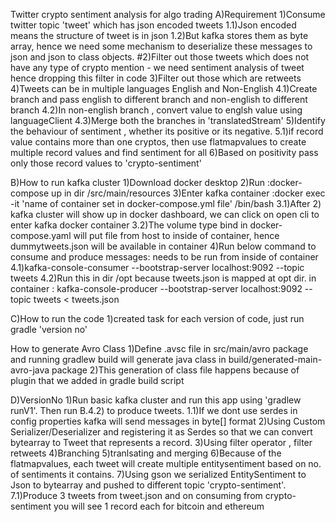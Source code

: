 Twitter crypto sentiment analysis for algo trading
A)Requirement
1)Consume twitter topic 'tweet' which has json encoded tweets
	1.1)Json encoded means the structure of tweet is in json
	1.2)But kafka stores them as byte array, hence we need some mechanism to deserialize these messages to json and json to class objects.
#2)Filter out those tweets which does not have any type of crypto mention - we need sentiment analysis of tweet hence dropping this filter in code
3)Filter out those which are retweets
4)Tweets can be in multiple languages English and Non-English
	4.1)Create branch and pass english to different branch and non-english to different branch
	4.2)In non-english branch , convert value to englsh value using languageClient
	4.3)Merge both the branches in 'translatedStream'
5)Identify the behaviour of  sentiment  , whether its positive or its negative.
	5.1)if record value contains more than one cryptos, then use flatmapvalues to create multiple record values and find sentiment for all
6)Based on positivity pass only those record values to 'crypto-sentiment'

B)How to run kafka cluster
1)Download docker desktop
2)Run :docker-compose up in dir /src/main/resources
3)Enter kafka container :docker exec -it 'name of container set in docker-compose.yml file' /bin/bash
	3.1)After 2) kafka cluster will show up in docker dashboard, we can click on open cli to enter kafka docker container
	3.2)The volume type bind in docker-compose.yaml will put file from host to inside of container, hence dummytweets.json will be available in 	container
4)Run below command to consume and produce messages: needs to be run from inside of container
	 4.1)kafka-console-consumer --bootstrap-server localhost:9092 --topic tweets
	 4.2)Run this in dir /opt because tweets.json is mapped at opt dir. in container : kafka-console-producer --bootstrap-server localhost:9092 		--topic tweets < tweets.json

C)How to run the code
1)created task for each version of code, just run gradle 'version no'

How to generate Avro Class
1)Define .avsc file in src/main/avro package and running gradlew build will generate java class in build/generated-main-avro-java package
2)This generation of class file happens because of plugin that we added in gradle build script

D)VersionNo
1)Run basic kafka cluster and run this app using 'gradlew runV1'. Then run B.4.2) to produce tweets.
	1.1)If we dont use serdes in config properties kafka will send messages in byte[] format
2)Using Custom Serializer/Deserializer and registering it as Serdes so that we can convert bytearray to Tweet that represents a record.
3)Using filter operator , filter retweets
4)Branching
5)tranlsating and merging
6)Because of the flatmapvalues, each tweet will create multiple entitysentiment based on no. of sentiments it contains.
7)Using gson we serialized EntitySentiment to Json to bytearray and pushed to different topic 'crypto-sentiment'.
	7.1)Produce 3 tweets from tweet.json and on consuming from crypto-sentiment you will see 1 record each for bitcoin and ethereum
